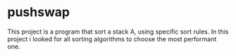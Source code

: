 # pushswap

This project is a program that sort a stack A, using specific sort rules.
In this project i looked for all sorting algorithms to choose the most performant one.
